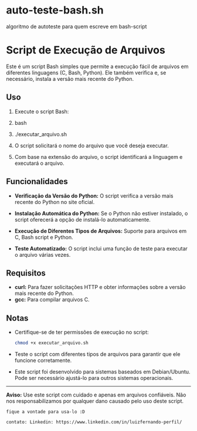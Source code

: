 # auto-teste-bash.sh
algoritmo de autoteste para quem escreve em bash-script 

# Script de Execução de Arquivos

Este é um script Bash simples que permite a execução fácil de arquivos em diferentes linguagens (C, Bash, Python). 
Ele também verifica e, se necessário, instala a versão mais recente do Python.

## Uso
1. Execute o script Bash:
2. bash
3. ./executar_arquivo.sh

4. O script solicitará o nome do arquivo que você deseja executar.

5. Com base na extensão do arquivo, o script identificará a linguagem e executará o arquivo.

## Funcionalidades

- **Verificação da Versão do Python:** O script verifica a versão mais recente do Python no site oficial.

- **Instalação Automática do Python:** Se o Python não estiver instalado, o script oferecerá a opção de instalá-lo automaticamente.

- **Execução de Diferentes Tipos de Arquivos:** Suporte para arquivos em C, Bash script e Python.

- **Teste Automatizado:** O script inclui uma função de teste para executar o arquivo várias vezes.

## Requisitos

- **curl:** Para fazer solicitações HTTP e obter informações sobre a versão mais recente do Python.
- **gcc:** Para compilar arquivos C.

## Notas

- Certifique-se de ter permissões de execução no script:
  ```bash
  chmod +x executar_arquivo.sh
  ```

- Teste o script com diferentes tipos de arquivos para garantir que ele funcione corretamente.

- Este script foi desenvolvido para sistemas baseados em Debian/Ubuntu. Pode ser necessário ajustá-lo para outros sistemas operacionais.

---

**Aviso:** Use este script com cuidado e apenas em arquivos confiáveis. Não nos responsabilizamos por qualquer dano causado pelo uso deste script.

```
fique a vontade para usa-lo :D

contato: Linkedin: https://www.linkedin.com/in/luizfernando-perfil/
